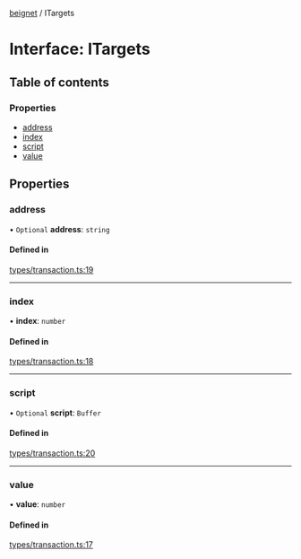 [beignet](../README.md) / ITargets

# Interface: ITargets

## Table of contents

### Properties

- [address](ITargets.md#address)
- [index](ITargets.md#index)
- [script](ITargets.md#script)
- [value](ITargets.md#value)

## Properties

### address

• `Optional` **address**: `string`

#### Defined in

[types/transaction.ts:19](https://github.com/synonymdev/beignet/blob/8f99086/src/types/transaction.ts#L19)

___

### index

• **index**: `number`

#### Defined in

[types/transaction.ts:18](https://github.com/synonymdev/beignet/blob/8f99086/src/types/transaction.ts#L18)

___

### script

• `Optional` **script**: `Buffer`

#### Defined in

[types/transaction.ts:20](https://github.com/synonymdev/beignet/blob/8f99086/src/types/transaction.ts#L20)

___

### value

• **value**: `number`

#### Defined in

[types/transaction.ts:17](https://github.com/synonymdev/beignet/blob/8f99086/src/types/transaction.ts#L17)
